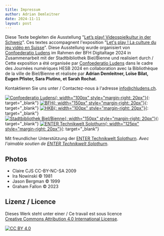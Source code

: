 ```yaml
---
title: Impressum
author: Adrian Demleitner
date: 2024-11-11
layout: post
---
```


Diese Texte begleiten die Ausstellung "[Let’s play! Videospielkultur in der Schweiz](https://www.bfh.ch/gesundheit/de/aktuell/fachveranstaltungen/digital-days-nov-2024-lets-play/)". Ces textes accompagnent l'exposition "[Let's play ! La culture du jeu vidéo en Suisse](https://www.bfh.ch/sante/fr/actualites/evenements-pour-specialistes/digital-days-nov-2024-lets-play/)". Diese Ausstellung wurde organisiert von [Confoederatio Ludens](https://chludens.ch) im Rahmen der BFH Digitaltage 2024 in Zusammenarbeit mit der Stadtbibliothek Biel/Bienne und realisiert durch / Cette exposition a été organisée par [Confoederatio Ludens](https://chludens.ch) dans le cadre des Journées numériques HESB 2024 en collaboration avec la Bibliothèque de la ville de Biel/Bienne et réalisée par **Adrian Demleitner, Loïse Bilat, Eugen Pfister, Sara Plutino, et Sarah Rochat**. 

Kontaktieren Sie uns unter / Contactez-nous à l'adresse [info@chludens.ch](mailto:info@chludens.ch).

[![Confoederatio Ludens](/lets-play/assets/logos/ludens.png){: width="100px" style="margin-right: 20px"}](https://chludens.ch){: target="_blank"}
[![BFH](/lets-play/assets/logos/bfh.png){: width="150px" style="margin-right: 20px"}](https://bfh.ch){: target="_blank"}
[![HKB](/lets-play/assets/logos/hkb.png){: width="100px" style="margin-right: 20px"}](https://hkb.bfh.ch){: target="_blank"} <br>
[![Stadtbibliothek Biel/Bienne](/lets-play/assets/logos/library_biel-bienne.png){: width="150px" style="margin-right: 20px"}](https://www.bibliobiel.ch){: target="_blank"}
[![ENTER Technikwelt Solothurn](/lets-play/assets/logos/enter.jpg){: width="125px" style="margin-right: 20px"}](https://www.enter.ch){: target="_blank"}

Mit freundlicher Unterstützung der [ENTER Technikwelt Solothurn](https://www.enter.ch). *Avec l'aimable soutien de [ENTER Technikwelt Solothurn](https://www.enter.ch).*

## Photos

- Claire CJS CC-BY-NC-SA 2009
- Ira Nowinski © 1981
- Jason Bergman © 1999
- Graham Fallon © 2023

## Lizenz / Licence
Dieses Werk steht unter einer / Ce travail est sous licence <br>
[Creative Commons Attribution 4.0 International License][cc-by].

[![CC BY 4.0][cc-by-image]][cc-by]

[cc-by]: http://creativecommons.org/licenses/by/4.0/
[cc-by-image]: https://i.creativecommons.org/l/by/4.0/88x31.png
